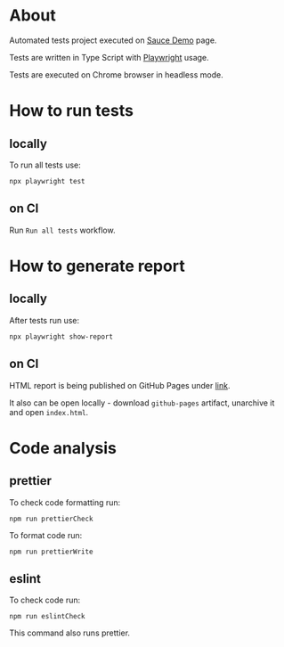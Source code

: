 # About

Automated tests project executed on [Sauce Demo](https://www.saucedemo.com/) page.

Tests are written in Type Script with [Playwright](https://playwright.dev/) usage.

Tests are executed on Chrome browser in headless mode.

# How to run tests

## locally

To run all tests use:

```
npx playwright test
```

## on CI

Run `Run all tests` workflow.

# How to generate report

## locally

After tests run use:

```
npx playwright show-report
```

## on CI

HTML report is being published on GitHub Pages under [link](https://mariuszskomra.github.io/sauce-demo-playwright/).

It also can be open locally - download `github-pages` artifact, unarchive it and open `index.html`.

# Code analysis

## prettier

To check code formatting run:

```
npm run prettierCheck
```

To format code run:

```
npm run prettierWrite
```

## eslint

To check code run:

```
npm run eslintCheck
```

This command also runs prettier.
